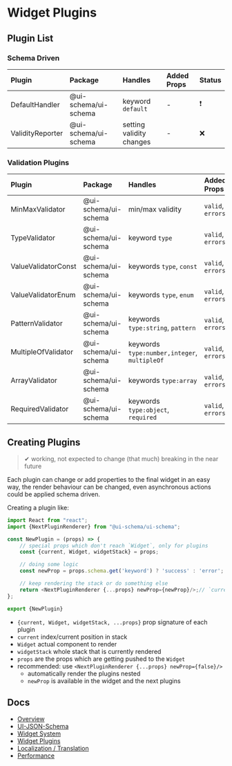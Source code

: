 # Widget Plugins

## Plugin List

### Schema Driven

| Plugin               | Package              | Handles              | Added Props | Status |
| :---                 | :---                 | :---                 | :---        | :--- |
| DefaultHandler       | @ui-schema/ui-schema | keyword `default`    | - | ❗ |
| ValidityReporter     | @ui-schema/ui-schema | setting validity changes | - | ❌ |

### Validation Plugins

| Plugin               | Package              | Handles              | Added Props | Status |
| :---                 | :---                 | :---                 | :---        | :--- |
| MinMaxValidator      | @ui-schema/ui-schema | min/max validity     | `valid`, `errors` | ✔(string,number) ❗ |
| TypeValidator        | @ui-schema/ui-schema | keyword `type`       | `valid`, `errors` | ✔ |
| ValueValidatorConst  | @ui-schema/ui-schema | keywords `type`, `const` | `valid`, `errors` | ✔ |
| ValueValidatorEnum   | @ui-schema/ui-schema | keywords `type`, `enum` | `valid`, `errors` | ✔ |
| PatternValidator     | @ui-schema/ui-schema | keywords `type:string`, `pattern` | `valid`, `errors` | ❌ |
| MultipleOfValidator  | @ui-schema/ui-schema | keywords `type:number,integer`, `multipleOf` | `valid`, `errors` | ✔ |
| ArrayValidator       | @ui-schema/ui-schema | keywords `type:array` | `valid`, `errors` | ❌ |
| RequiredValidator    | @ui-schema/ui-schema | keywords `type:object`, `required` | `valid`, `errors` | ❌ |

## Creating Plugins

>
> ✔ working, not expected to change (that much) breaking in the near future
>

Each plugin can change or add properties to the final widget in an easy way, the render behaviour can be changed, even asynchronous actions could be applied schema driven.

Creating a plugin like:

```js
import React from "react";
import {NextPluginRenderer} from "@ui-schema/ui-schema";

const NewPlugin = (props) => {
    // special props which don't reach `Widget`, only for plugins
    const {current, Widget, widgetStack} = props;

    // doing some logic
    const newProp = props.schema.get('keyword') ? 'success' : 'error';

    // keep rendering the stack or do something else
    return <NextPluginRenderer {...props} newProp={newProp}/>;// `current` gets `+1` in here
};

export {NewPlugin}
```

- `{current, Widget, widgetStack, ...props}` prop signature of each plugin
- `current` index/current position in stack
- `Widget` actual component to render
- `widgetStack` whole stack that is currently rendered
- `props` are the props which are getting pushed to the `Widget`
- recommended: use `<NextPluginRenderer {...props} newProp={false}/>` 
    - automatically render the plugins nested
    - `newProp` is available in the widget and the next plugins

## Docs

- [Overview](../../README.md)
- [UI-JSON-Schema](./Schema.md)
- [Widget System](./Widgets.md)
- [Widget Plugins](./WidgetPlugins.md)
- [Localization / Translation](./Localization.md)
- [Performance](./Performance.md)
